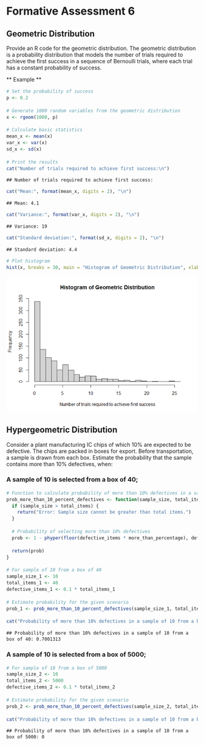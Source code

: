 Formative Assessment 6
================

## Geometric Distribution

Provide an R code for the geometric distribution. The geometric
distribution is a probability distribution that models the number of
trials required to achieve the first success in a sequence of Bernoulli
trials, where each trial has a constant probability of success.

\*\* Example \*\*

``` r
# Set the probability of success
p <- 0.2

# Generate 1000 random variables from the geometric distribution
x <- rgeom(1000, p)

# Calculate basic statistics
mean_x <- mean(x)
var_x <- var(x)
sd_x <- sd(x)

# Print the results
cat("Number of trials required to achieve first success:\n")
```

    ## Number of trials required to achieve first success:

``` r
cat("Mean:", format(mean_x, digits = 2), "\n")
```

    ## Mean: 4.1

``` r
cat("Variance:", format(var_x, digits = 2), "\n")
```

    ## Variance: 19

``` r
cat("Standard deviation:", format(sd_x, digits = 2), "\n")
```

    ## Standard deviation: 4.4

``` r
# Plot histogram
hist(x, breaks = 30, main = "Histogram of Geometric Distribution", xlab = "Number of trials required to achieve first success", ylab = "Frequency")
```

![](MONFERO,-JOHN-BENEDICT-FA6_files/figure-gfm/unnamed-chunk-1-1.png)<!-- -->

## Hypergeometric Distribution

Consider a plant manufacturing IC chips of which 10% are expected to be
defective. The chips are packed in boxes for export. Before
transportation, a sample is drawn from each box. Estimate the
probability that the sample contains more than 10% defectives, when:

### A sample of 10 is selected from a box of 40;

``` r
# Function to calculate probability of more than 10% defectives in a sample from a hypergeometric distribution
prob_more_than_10_percent_defectives <- function(sample_size, total_items, defective_items, more_than_percentage) {
  if (sample_size > total_items) {
    return("Error: Sample size cannot be greater than total items.")
  }
  
  # Probability of selecting more than 10% defectives
  prob <- 1 - phyper(floor(defective_items * more_than_percentage), defective_items, total_items - defective_items, sample_size)
  
  return(prob)
}

# For sample of 10 from a box of 40
sample_size_1 <- 10
total_items_1 <- 40
defective_items_1 <- 0.1 * total_items_1

# Estimate probability for the given scenario
prob_1 <- prob_more_than_10_percent_defectives(sample_size_1, total_items_1, defective_items_1, 0.1)

cat("Probability of more than 10% defectives in a sample of 10 from a box of 40:", prob_1, "\n")
```

    ## Probability of more than 10% defectives in a sample of 10 from a box of 40: 0.7001313

### A sample of 10 is selected from a box of 5000;

``` r
# For sample of 10 from a box of 5000
sample_size_2 <- 10
total_items_2 <- 5000
defective_items_2 <- 0.1 * total_items_2

# Estimate probability for the given scenario
prob_2 <- prob_more_than_10_percent_defectives(sample_size_2, total_items_2, defective_items_2, 0.1)

cat("Probability of more than 10% defectives in a sample of 10 from a box of 5000:", prob_2, "\n")
```

    ## Probability of more than 10% defectives in a sample of 10 from a box of 5000: 0
